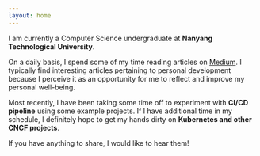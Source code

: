 ```yaml
---
layout: home
---
```


I am currently a Computer Science undergraduate at **Nanyang Technological University**.

On a daily basis, I spend some of my time reading articles on [Medium](https://medium.com). 
I typically find interesting articles pertaining to personal development because I perceive 
it as an opportunity for me to reflect and improve my personal well-being.

Most recently, I have been taking some time off to experiment with **CI/CD pipeline** using some 
example projects. If I have additional time in my schedule, I definitely hope to get my hands dirty 
on **Kubernetes and other CNCF projects**.

If you have anything to share, I would like to hear them!
